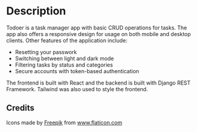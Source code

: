 # Description

Todoer is a task manager app with basic CRUD operations for tasks. The app also offers a responsive design for usage on both mobile and desktop clients. Other features of the application include: 

- Resetting your passwork 
- Switching between light and dark mode 
- Filtering tasks by status and categories
- Secure accounts with token-based authentication

The frontend is built with React and the backend is built with Django REST Framework. Tailwind was also used to style the frontend. 


## Credits

<div>Icons made by <a href="http://www.freepik.com/" title="Freepik">Freepik</a> from <a href="https://www.flaticon.com/" title="Flaticon">www.flaticon.com</a></div>
